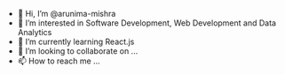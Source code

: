 - 👋 Hi, I’m @arunima-mishra
- 👀 I’m interested in Software Development, Web Development and Data Analytics
- 🌱 I’m currently learning React.js
- 💞️ I’m looking to collaborate on ...
- 📫 How to reach me ...

<!---
arunima-mishra/arunima-mishra is a ✨ special ✨ repository because its `README.md` (this file) appears on your GitHub profile.
You can click the Preview link to take a look at your changes.
--->
